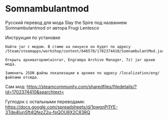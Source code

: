 # Somnambulantmod
Русский перевод для мода Slay the Spire под названием Somnambulantmod от автора Frugi Lentesco


Инструкция по установке

    Найти jar с модом. В стиме на линуксе он будет по адресу /Steam/steamapps/workshop/content/646570/1702374410/SomnambulantMod.jar

    Открыть архиватором(winrar, Engrampa Archive Manager, 7z) jar архив мода. 

    Заменить JSON файлы локализации в архиве по адресу /localization/eng/ файлами отсюда.



Сам мод: https://steamcommunity.com/sharedfiles/filedetails/?id=1702374410&searchtext=

Гуглодок с остальными переводами: https://docs.google.com/spreadsheets/d/1pwgnPj1YE-3Tde4IunSft4QfezZ2u-fpQOU8X2C83RQ   
   
  
